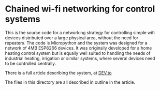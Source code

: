 # Chained wi-fi networking for control systems
This is the source code for a networking strategy for controlling simple wifi devices distributed over a large physical area, without the need for repeaters. The code is Micropython and the system was designed for a network of 4MB ESP8266 devices. It was originally developed for a home heating control system but is equally well suited to handling the needs of industrial heating, irrigation or similar systems, where several devices need to be controlled centrally.

There is a full article describing the system, at [DEV.to](https://dev.to/gtanyware/chained-wi-fi-networking-for-control-systems-5hf2)

The files in this directory are all described in outline in the article.

